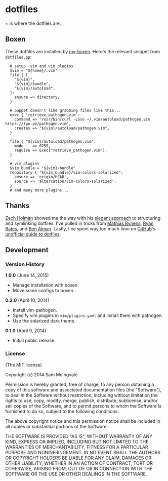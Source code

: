 # dotfiles #

~ is where the dotfiles are.

## Boxen ##

These dotfiles are installed by [my-boxen](https://github.com/smcingvale/my-boxen).  Here's the relevant snippet from `dotfiles.pp`:

```
  # setup .vim and vim plugins
  $vim = "${home}/.vim"
  file { [
    "${vim}",
    "${vim}/bundle",
    "${vim}/autoload",
  ]:
    ensure => directory,
  }

  # puppet doesn't like grabbing files like this...
  exec { 'retrieve_pathogen.vim':
    command => "/usr/bin/curl -LSso ~/.vim/autoload/pathogen.vim https://tpo.pe/pathogen.vim",
    creates => "${vim}/autoload/pathogen.vim",
  }

  file { "${vim}/autoload/pathogen.vim":
    mode    => 0755,
    require => Exec["retrieve_pathogen.vim"],
  }

  # vim plugins
  $vim_bundle = "${vim}/bundle"
  repository { "${vim_bundle}/vim-colors-solarized":
    ensure => 'origin/HEAD',
    source => 'altercation/vim-colors-solarized',
  }
  # and many more plugins...
```


## Thanks ##
[Zach Holman](http://zachholman.com/) showed me the way with his [elegant approach](https://github.com/holman/dotfiles) to structuring and symlinking dotfiles.  I've pulled in tricks from [Mathias Bynens](https://github.com/mathiasbynens/dotfiles), [Ryan Bates](https://github.com/ryanb/dotfiles), and [Ben Alman](https://github.com/cowboy/dotfiles).  Lastly, I've spent way too much time on [GitHub](http://github.com)'s [unofficial guide to dotfiles](http://dotfiles.github.io/).

## Development ##

### Version History ###

**1.0.0** (June 14, 2015)

* Manage installation with boxen.
* Move some configs to boxen.

**0.2.0** (April 10, 2014)

* Install vim-pathogen.
* Specify vim plugins in `vim/plugins.yaml`  and install them with pathogen.
* Use the solarized dark theme.

**0.1.0** (April 9, 2014)

* Initial public release.

### License ###

(The MIT license)

Copyright (c) 2014 Sam McIngvale

Permission is hereby granted, free of charge, to any person obtaining
a copy of this software and associated documentation files (the
"Software"), to deal in the Software without restriction, including
without limitation the rights to use, copy, modify, merge, publish,
distribute, sublicense, and/or sell copies of the Software, and to
permit persons to whom the Software is furnished to do so, subject to
the following conditions:

The above copyright notice and this permission notice shall be
included in all copies or substantial portions of the Software.

THE SOFTWARE IS PROVIDED "AS IS", WITHOUT WARRANTY OF ANY KIND,
EXPRESS OR IMPLIED, INCLUDING BUT NOT LIMITED TO THE WARRANTIES OF
MERCHANTABILITY, FITNESS FOR A PARTICULAR PURPOSE AND
NONINFRINGEMENT. IN NO EVENT SHALL THE AUTHORS OR COPYRIGHT HOLDERS BE
LIABLE FOR ANY CLAIM, DAMAGES OR OTHER LIABILITY, WHETHER IN AN ACTION
OF CONTRACT, TORT OR OTHERWISE, ARISING FROM, OUT OF OR IN CONNECTION
WITH THE SOFTWARE OR THE USE OR OTHER DEALINGS IN THE SOFTWARE.
